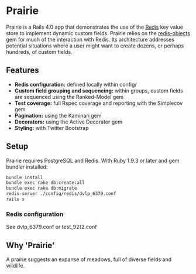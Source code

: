 # Prairie

Prairie is a Rails 4.0 app that demonstrates the use of the [Redis](http://redis.io/) key value store
to implement dynamic custom fields. Prairie relies on the [redis-objects](https://github.com/nateware/redis-objects)
gem for much of the interaction with Redis. Its architecture addresses potential situations
where a user might want to create dozens, or perhaps hundreds, of custom fields.

## Features

- **Redis configuration:** defined locally within config/
- **Custom field grouping and sequencing:** within groups, custom fields are sequenced using the Ranked-Model gem
- **Test coverage:** full Rspec coverage and reporting with the Simplecov gem
- **Pagination:** using the Kaminari gem
- **Decorators:** using the Active Decorator gem
- **Styling:** with Twitter Bootstrap

## Setup

Prairie requires PostgreSQL and Redis. With Ruby 1.9.3 or later and gem bundler installed:

```bash
bundle install
bundle exec rake db:create:all
bundle exec rake db:migrate
redis-server ./config/redis/dvlp_6379.conf
rails s
```

### Redis configuration

See dvlp_6379.conf or test_9212.conf

## Why 'Prairie'

A prairie suggests an expanse of meadows, full of diverse fields and wildlife.
